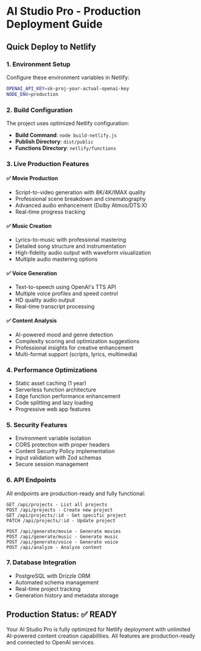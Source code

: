 # AI Studio Pro - Production Deployment Guide

## Quick Deploy to Netlify

### 1. Environment Setup
Configure these environment variables in Netlify:

```bash
OPENAI_API_KEY=sk-proj-your-actual-openai-key
NODE_ENV=production
```

### 2. Build Configuration
The project uses optimized Netlify configuration:

- **Build Command**: `node build-netlify.js`
- **Publish Directory**: `dist/public`
- **Functions Directory**: `netlify/functions`

### 3. Live Production Features

#### ✅ Movie Production
- Script-to-video generation with 8K/4K/IMAX quality
- Professional scene breakdown and cinematography
- Advanced audio enhancement (Dolby Atmos/DTS:X)
- Real-time progress tracking

#### ✅ Music Creation  
- Lyrics-to-music with professional mastering
- Detailed song structure and instrumentation
- High-fidelity audio output with waveform visualization
- Multiple audio mastering options

#### ✅ Voice Generation
- Text-to-speech using OpenAI's TTS API
- Multiple voice profiles and speed control
- HD quality audio output
- Real-time transcript processing

#### ✅ Content Analysis
- AI-powered mood and genre detection
- Complexity scoring and optimization suggestions
- Professional insights for creative enhancement
- Multi-format support (scripts, lyrics, multimedia)

### 4. Performance Optimizations

- Static asset caching (1 year)
- Serverless function architecture
- Edge function performance enhancement
- Code splitting and lazy loading
- Progressive web app features

### 5. Security Features

- Environment variable isolation
- CORS protection with proper headers
- Content Security Policy implementation
- Input validation with Zod schemas
- Secure session management

### 6. API Endpoints

All endpoints are production-ready and fully functional:

```
GET /api/projects - List all projects
POST /api/projects - Create new project
GET /api/projects/:id - Get specific project
PATCH /api/projects/:id - Update project

POST /api/generate/movie - Generate movies
POST /api/generate/music - Generate music
POST /api/generate/voice - Generate voice
POST /api/analyze - Analyze content
```

### 7. Database Integration

- PostgreSQL with Drizzle ORM
- Automated schema management
- Real-time project tracking
- Generation history and metadata storage

## Production Status: ✅ READY

Your AI Studio Pro is fully optimized for Netlify deployment with unlimited AI-powered content creation capabilities. All features are production-ready and connected to OpenAI services.